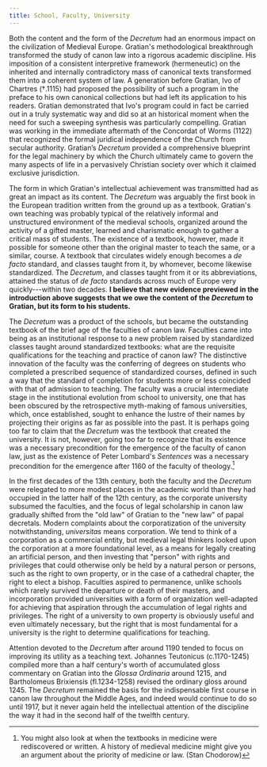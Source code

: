 ```yaml
---
title: School, Faculty, University
---
```

Both the content and the form of the *Decretum* had an enormous
impact on the civilization of Medieval Europe. Gratian's methodological
breakthrough transformed the study of canon law into a rigorous
academic discipline. His imposition of a consistent interpretive
framework (hermeneutic) on the inherited and internally contradictory
mass of canonical texts transformed them into a coherent system of
law. A generation before Gratian, Ivo of Chartres (†.1115) had
proposed the possibility of such a program in the preface to his
own canonical collections but had left its application
to his readers. Gratian demonstrated that Ivo's program
could in fact be carried out in a truly systematic way and did so
at an historical moment when the need for such a sweeping synthesis
was particularly compelling. Gratian was working in the immediate
aftermath of the Concordat of Worms (1122) that recognized the
formal juridical independence of the Church from secular authority.
Gratian’s *Decretum* provided a comprehensive blueprint for the
legal machinery by which the Church ultimately came to govern the
many aspects of life in a pervasively Christian society over which
it claimed exclusive jurisdiction.

The form in which Gratian's intellectual achievement was transmitted
had as great an impact as its content. The *Decretum* was arguably
the first book in the European tradition written from the ground
up as a textbook. Gratian's own teaching was probably typical of
the relatively informal and unstructured environment of the medieval
schools, organized around the activity of a gifted master,
learned and charismatic enough to gather a critical mass of students.
The existence of a textbook, however, made it possible for someone
other than the original master to teach the same, or a similar,
course. A textbook that circulates widely enough becomes a *de
facto* standard, and classes taught from it, by whomever, become
likewise standardized. The *Decretum*, and classes taught from it
or its abbreviations, attained the status of *de facto* standards
across much of Europe very quickly---within two decades. **I believe
that new evidence previewed in the introduction above suggests that
we owe the content of the *Decretum* to Gratian, but its form to
his students.**

The *Decretum* was a product of the schools, but became the outstanding
textbook of the brief age of the faculties of canon
law. Faculties came into being as an institutional response to a
new problem raised by standardized classes taught around standardized
textbooks: what are the requisite qualifications for
the teaching and practice of canon law? The distinctive
innovation of the faculty was the conferring of degrees on students
who completed a prescribed sequence of standardized courses, defined
in such a way that the standard of completion for students more or
less coincided with that of admission to teaching. The faculty was
a crucial intermediate stage in the institutional evolution from
school to university, one that has been obscured by the retrospective
myth-making of famous universities, which, once established, sought
to enhance the lustre of their names by projecting their origins
as far as possible into the past. It is perhaps going too far to
claim that the *Decretum* was the textbook that created the university.
It is not, however, going too far to recognize that its existence
was a necessary precondition for the emergence of the faculty of
canon law, just as the existence of Peter Lombard's *Sentences* was
a necessary precondition for the emergence after 1160 of the faculty
of theology.[^1]

In the first decades of the 13th century, both the faculty and the
*Decretum* were relegated to more modest places in the academic
world than they had occupied in the latter half of the 12th century,
as the corporate university subsumed the faculties, and the focus
of legal scholarship in canon law gradually shifted from the "old
law" of Gratian to the "new law" of papal decretals. Modern complaints
about the corporatization of the university notwithstanding,
*universitas* means corporation. We tend to think of a corporation
as a commercial entity, but medieval legal thinkers looked upon the
corporation at a more foundational level, as a means for legally
creating an artificial person, and then investing that "person"
with rights and privileges that could otherwise only be held by a
natural person or persons, such as the right to own property, or
in the case of a cathedral chapter, the right to elect a bishop.
Faculties aspired to permanence, unlike schools which rarely survived
the departure or death of their masters, and incorporation provided
universities with a form of organization well-adapted for achieving
that aspiration through the accumulation of legal rights and
privileges. The right of a university to own property is obviously
useful and even ultimately necessary, but the right that is most
fundamental for a university is the right to determine qualifications
for teaching.

Attention devoted to the *Decretum* after around 1190 tended to
focus on improving its utility as a teaching text. Johannes Teutonicus
(c.1170-1245) compiled more than a half century's worth of accumulated
gloss commentary on Gratian into the *Glossa Ordinaria* around 1215,
and Bartholomeus Brixiensis (fl.1234-1258) revised the ordinary
gloss around 1245. The *Decretum* remained the basis for the
indispensable first course in canon law throughout the Middle Ages,
and indeed would continue to do so until 1917, but it never again
held the intellectual attention of the discipline the way it had
in the second half of the twelfth century.

[^1]: You might also look at when the textbooks in medicine were
rediscovered or written. A history of medieval medicine might give
you an argument about the priority of medicine or law. (Stan Chodorow)

